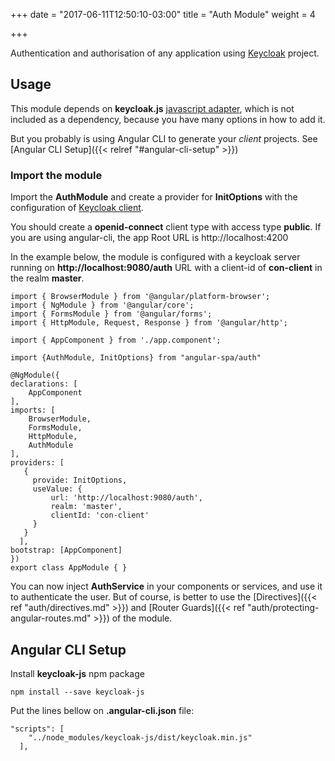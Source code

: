 +++
date = "2017-06-11T12:50:10-03:00"
title = "Auth Module"
weight = 4

+++

Authentication and authorisation of any application using [Keycloak](http://www.keycloak.org) project.


## Usage

This module depends on **keycloak.js** 
[javascript adapter](https://keycloak.gitbooks.io/documentation/securing_apps/topics/oidc/javascript-adapter.html), 
which is not included as a dependency, because you have many options in how to add it.

But you probably is using Angular CLI to generate your _client_ projects. See [Angular CLI Setup]({{< relref "#angular-cli-setup" >}})

### Import the module

Import the **AuthModule** and create a provider for **InitOptions** with the configuration of 
[Keycloak client](https://keycloak.gitbooks.io/documentation/server_admin/topics/clients.html). 

You should create a **openid-connect** client type with access type **public**. 
If you are using angular-cli, the app Root URL is http://localhost:4200

In the example below, the module is configured with a keycloak server running on **http://localhost:9080/auth** URL
 with a client-id of **con-client** in the realm **master**.


    import { BrowserModule } from '@angular/platform-browser';
    import { NgModule } from '@angular/core';
    import { FormsModule } from '@angular/forms';
    import { HttpModule, Request, Response } from '@angular/http';

    import { AppComponent } from './app.component';

    import {AuthModule, InitOptions} from "angular-spa/auth"

    @NgModule({
    declarations: [
        AppComponent
    ],
    imports: [
        BrowserModule,
        FormsModule,
        HttpModule,
        AuthModule
    ],
    providers: [
       {
         provide: InitOptions,
         useValue: {
             url: 'http://localhost:9080/auth',
             realm: 'master',
             clientId: 'con-client'
         }
       }
      ],
    bootstrap: [AppComponent]
    })
    export class AppModule { }

You can now inject **AuthService** in your components or services, and use it to authenticate the user. 
But of course, is better to use the [Directives]({{< ref "auth/directives.md" >}}) 
and [Router Guards]({{< ref "auth/protecting-angular-routes.md" >}}) of the module.


## Angular CLI Setup

Install __keycloak-js__ npm package

    npm install --save keycloak-js

Put the lines bellow on **.angular-cli.json**
file:

    "scripts": [
        "../node_modules/keycloak-js/dist/keycloak.min.js"
      ],